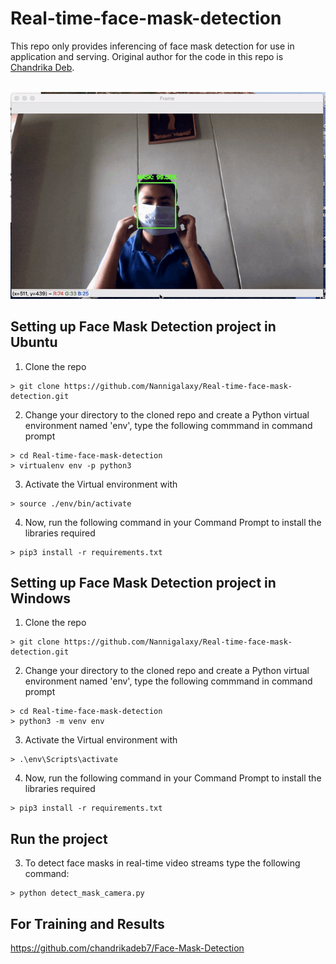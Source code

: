 # Real-time-face-mask-detection
This repo only provides inferencing of face mask detection for use in application and serving. Original author for the code in this repo is [Chandrika Deb](https://github.com/chandrikadeb7/Face-Mask-Detection).  
  
&nbsp;&nbsp;&nbsp;&nbsp;&nbsp;&nbsp;&nbsp;&nbsp;&nbsp;&nbsp;&nbsp;&nbsp;&nbsp;&nbsp;&nbsp;&nbsp;&nbsp;&nbsp;&nbsp;&nbsp;&nbsp;&nbsp;&nbsp;&nbsp;&nbsp;&nbsp;&nbsp;&nbsp;&nbsp;&nbsp;&nbsp;&nbsp;&nbsp;&nbsp;&nbsp;&nbsp;&nbsp;&nbsp;&nbsp;&nbsp;&nbsp;&nbsp;&nbsp;
![Live Demo](https://github.com/Nannigalaxy/Real-time-face-mask-detection/blob/main/output/Demo.gif)

## Setting up Face Mask Detection project in Ubuntu  

1. Clone the repo
```
> git clone https://github.com/Nannigalaxy/Real-time-face-mask-detection.git
```

2. Change your directory to the cloned repo and create a Python virtual environment named 'env', type the following commmand in command prompt
```
> cd Real-time-face-mask-detection 
> virtualenv env -p python3
```

3. Activate the Virtual environment with
```
> source ./env/bin/activate
```

4. Now, run the following command in your Command Prompt to install the libraries required
```
> pip3 install -r requirements.txt
```

## Setting up Face Mask Detection project in Windows  

1. Clone the repo
```
> git clone https://github.com/Nannigalaxy/Real-time-face-mask-detection.git
```

2. Change your directory to the cloned repo and create a Python virtual environment named 'env', type the following commmand in command prompt
```
> cd Real-time-face-mask-detection 
> python3 -m venv env
```

3. Activate the Virtual environment with
```
> .\env\Scripts\activate
```

4. Now, run the following command in your Command Prompt to install the libraries required
```
> pip3 install -r requirements.txt
```

## Run the project


3. To detect face masks in real-time video streams type the following command:
```
> python detect_mask_camera.py 
```
## For Training and Results
https://github.com/chandrikadeb7/Face-Mask-Detection
